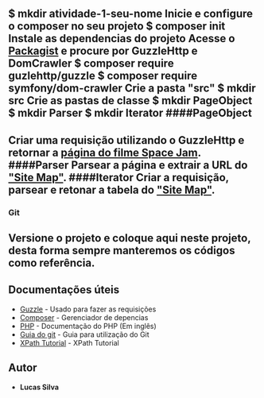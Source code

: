 $ mkdir atividade-1-seu-nome
Inicie e configure o composer no seu projeto
$ composer init
Instale as dependencias do projeto
Acesse o [Packagist](https://packagist.org) e procure por GuzzleHttp e DomCrawler
$ composer require guzlehttp/guzzle
$ composer require symfony/dom-crawler
Crie a pasta "src"
$ mkdir src
Crie as pastas de classe
$ mkdir PageObject
$ mkdir Parser
$ mkdir Iterator
####PageObject
-----------------------------------------------------------------------------------------------------------------------------------------------------
Criar uma requisição utilizando o **GuzzleHttp** e retornar a [página do filme Space Jam](https://www.spacejam.com/archive/spacejam/movie/jam.htm).
####Parser
Parsear a página e extrair a URL do ["Site Map"](https://www.spacejam.com/archive/spacejam/movie/cmp/sitemap.html).
####Iterator
Criar a requisição, parsear e retonar a tabela do ["Site Map"](https://www.spacejam.com/archive/spacejam/movie/cmp/sitemap.html).
-----------------------------------------------------------------------------------------------------------------------------------------------------
### Git
Versione o projeto e coloque aqui neste projeto, desta forma sempre manteremos os códigos como referência.
-------------------------------------------------------------------------------------------------------------------------------------------------
## Documentações úteis
* [Guzzle](http://docs.guzzlephp.org/en/stable/) - Usado para fazer as requisições
* [Composer](https://getcomposer.org/doc/) - Gerenciador de depencias
* [PHP](https://www.php.net/manual/en/) - Documentação do PHP (Em inglês)
* [Guia do git](https://rogerdudler.github.io/git-guide/index.pt_BR.html) - Guia para utilização do Git
* [XPath Tutorial](https://www.w3schools.com/xml/xpath_intro.asp) - XPath Tutorial
## Autor
* **Lucas Silva**
